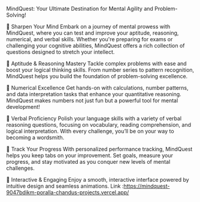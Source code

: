 MindQuest: Your Ultimate Destination for Mental Agility and Problem-Solving!

🧠 Sharpen Your Mind
Embark on a journey of mental prowess with MindQuest, where you can test and improve your aptitude, reasoning, numerical, and verbal skills. Whether you're preparing for exams or challenging your cognitive abilities, MindQuest offers a rich collection of questions designed to stretch your intellect.

🌟 Aptitude & Reasoning Mastery
Tackle complex problems with ease and boost your logical thinking skills. From number series to pattern recognition, MindQuest helps you build the foundation of problem-solving excellence.

🔢 Numerical Excellence
Get hands-on with calculations, number patterns, and data interpretation tasks that enhance your quantitative reasoning. MindQuest makes numbers not just fun but a powerful tool for mental development!

💬 Verbal Proficiency
Polish your language skills with a variety of verbal reasoning questions, focusing on vocabulary, reading comprehension, and logical interpretation. With every challenge, you’ll be on your way to becoming a wordsmith.

🏅 Track Your Progress
With personalized performance tracking, MindQuest helps you keep tabs on your improvement. Set goals, measure your progress, and stay motivated as you conquer new levels of mental challenges.

🚀 Interactive & Engaging
Enjoy a smooth, interactive interface powered by intuitive design and seamless animations. 
Link :https://mindquest-9047bdikm-poralla-chandus-projects.vercel.app/
